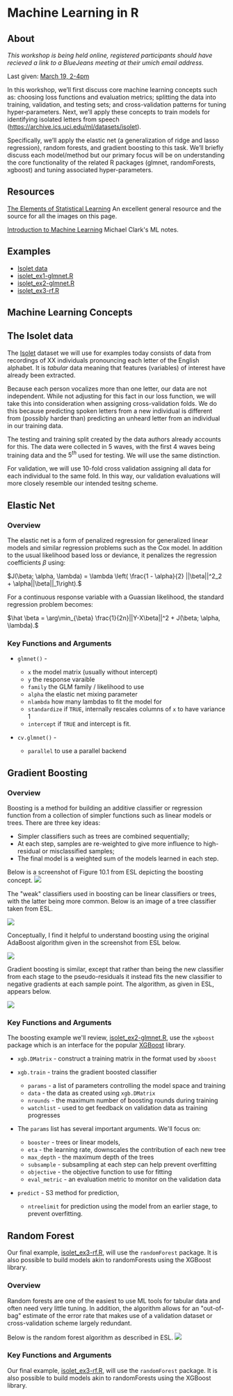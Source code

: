 # Machine Learning in R

## About

*This workshop is being held online, registered participants should
have recieved a link to a BlueJeans meeting at their umich email address.*

Last given: [March 19, 2-4pm](https://ttc.iss.lsa.umich.edu/ttc/sessions/machine-learning-in-r/)

In this workshop, we’ll first discuss core machine learning concepts such as: choosing loss functions and evaluation metrics; splitting the data into training, validation, and testing sets; and cross-validation patterns for tuning hyper-parameters. Next, we’ll apply these concepts to train models for identifying isolated letters from speech (https://archive.ics.uci.edu/ml/datasets/isolet).

Specifically, we’ll apply the elastic net (a generalization of ridge and lasso regression), random forests, and gradient boosting to this task.  We’ll briefly discuss each model/method but our primary focus will be on understanding the core functionality of the related R packages (glmnet, randomForests, xgboost) and tuning associated hyper-parameters.

## Resources

[The Elements of Statistical Learning](https://web.stanford.edu/~hastie/ElemStatLearn/)
An excellent general resource and the source for all the images on this page. 

[Introduction to Machine Learning](https://m-clark.github.io/introduction-to-machine-learning/)
Michael Clark's ML notes.

## Examples

+ [Isolet data](https://archive.ics.uci.edu/ml/machine-learning-databases/isolet/)
+ [isolet_ex1-glmnet.R](./isolet_ex1-glmnet.R)
+ [isolet_ex2-glmnet.R](./isolet_ex2-xgboost.R)
+ [isolet_ex3-rf.R](./isolet_ex3-rf.R)

## Machine Learning Concepts

## The Isolet data

The [Isolet](https://archive.ics.uci.edu/ml/machine-learning-databases/isolet/)
dataset we will use for examples today consists of data from recordings of
XX individuals pronouncing each letter of the English alphabet. It is *tabular*
data meaning that features (variables) of interest have already been extracted.

Because each person vocalizes more than one letter, our data are not independent.
While not adjusting for this fact in our loss function, we will take this into
consideration when assigning cross-validation folds. We do this because predicting
spoken letters from a new individual is different from (possibly harder than)
predicting an unheard letter from an individual in our training data.

The testing and training split created by the data authors already accounts for
this. The data were collected in 5 waves, with the first 4 waves being training
data and the $5^{th}$ used for testing.  We will use the same distinction.

For validation, we will use 10-fold cross validation assigning all data for each
individual to the same fold. In this way, our validation evaluations will more closely
resemble our intended tesitng scheme. 

## Elastic Net

### Overview
The elastic net is a form of penalized regression for generalized linear models
and similar regression problems such as the Cox model. In addition to the usual
likelihood based loss or deviance, it penalizes the regression coefficients $\beta$
using:

$J(\beta; \alpha, \lambda) = \lambda \left( \frac{1 - \alpha}{2} ||\beta||^2_2 + \alpha||\beta||_1\right).$

For a continuous response variable with a Guassian likelihood, the standard regression
problem becomes:

$\hat \beta = \arg\min_{\beta} \frac{1}{2n}||Y-X\beta||^2 + J(\beta; \alpha, \lambda).$

### Key Functions and Arguments

+ `glmnet()` -
  - `x` the model matrix (usually without intercept) 
  - `y` the response varaible
  - `family` the GLM family / likelihood to use
  - `alpha` the elastic net mixing parameter
  - `nlambda` how many lambdas to fit the model for
  - `standardize` if `TRUE`, internally rescales columns of `x` to have variance 1
  - `intercept` if `TRUE` and intercept is fit. 
  
+ `cv.glmnet()` -
  - `parallel` to use a parallel backend

## Gradient Boosting

### Overview

Boosting is a method for building an additive classifier or regression function from
a collection of simpler functions such as linear models or trees.  There are three
key ideas:

+ Simpler classifiers such as trees are combined sequentially;
+ At each step, samples are re-weighted to give more influence to high-residual or
misclassified samples;
+ The final model is a weighted sum of the models learned in each step. 

Below is a screenshot of Figure 10.1 from ESL depicting the boosting concept.
![](./img/boosting.png)

The "weak" classifiers used in boosting can be linear classifiers or trees, with
the latter being more common. Below is an image of a tree classifier taken from ESL.

![](./img/Trees.png)

Conceptually, I find it helpful to understand boosting using the original AdaBoost 
algorithm given in the screenshot from ESL below.

![](./img/adaboost.png)

Gradient boosting is similar, except that rather than being the new classifier from each
stage to the pseudo-residuals it instead fits the new classifier to negative gradients
at each sample point. The algorithm, as given in ESL, appears below.

![](./img/gradientboosting.png)

### Key Functions and Arguments

The boosting example we'll review, [isolet_ex2-glmnet.R](./isolet_ex2-xgboost.R), 
use the `xgboost` package which is an interface for the popular 
[XGBoost](https://xgboost.readthedocs.io/en/latest/) library. 

+ `xgb.DMatrix` - construct a training matrix in the format used by `xboost`
+ `xgb.train` - trains the gradient boosted classifier
  - `params` - a list of parameters controlling the model space and training
  - `data` - the data as created using `xgb.DMatrix`
  - `nrounds` - the maximum number of boosting rounds during training
  - `watchlist` - used to get feedback on validation data as training progresses
+ The `params` list has several important arguments. We'll focus on:
  - `booster` - trees or linear models,
  - `eta` - the learning rate, downscales the contribution of each new tree
  - `max_depth` - the maximum depth of the trees
  - `subsample` - subsampling at each step can help prevent overfitting
  - `objective` - the objective function to use for fitting
  - `eval_metric` - an evaluation metric to monitor on the validation data

+ `predict` - S3 method for prediction,
  - `ntreelimit` for prediction using the model from an earlier stage, to prevent overfitting.

## Random Forest

Our final example, [isolet_ex3-rf.R](./isolet_ex3-rf.R), will use the `randomForest` package.
It is also possible to build models akin to randomForests using the XGBoost library.

### Overview

Random forests are one of the easiest to use ML tools for tabular data and
often need very little tuning. In addition, the algorithm allows for an
"out-of-bag" estimate of the error rate that makes use of a validation
dataset or cross-validation scheme largely redundant.

Below is the random forest algorithm as described in ESL.
![](./img/rf-algo.png)

### Key Functions and Arguments

Our final example, [isolet_ex3-rf.R](./isolet_ex3-rf.R), will use the `randomForest` package.
It is also possible to build models akin to randomForests using	the XGBoost library.



